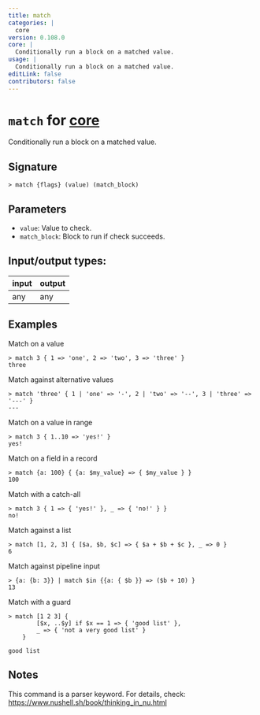 ```yaml
---
title: match
categories: |
  core
version: 0.108.0
core: |
  Conditionally run a block on a matched value.
usage: |
  Conditionally run a block on a matched value.
editLink: false
contributors: false
---
```

<!-- This file is automatically generated. Please edit the command in https://github.com/nushell/nushell instead. -->

# `match` for [core](/commands/categories/core.md)

<div class='command-title'>Conditionally run a block on a matched value.</div>

## Signature

```> match {flags} (value) (match_block)```

## Parameters

 -  `value`: Value to check.
 -  `match_block`: Block to run if check succeeds.


## Input/output types:

| input | output |
| ----- | ------ |
| any   | any    |
## Examples

Match on a value
```nu
> match 3 { 1 => 'one', 2 => 'two', 3 => 'three' }
three
```

Match against alternative values
```nu
> match 'three' { 1 | 'one' => '-', 2 | 'two' => '--', 3 | 'three' => '---' }
---
```

Match on a value in range
```nu
> match 3 { 1..10 => 'yes!' }
yes!
```

Match on a field in a record
```nu
> match {a: 100} { {a: $my_value} => { $my_value } }
100
```

Match with a catch-all
```nu
> match 3 { 1 => { 'yes!' }, _ => { 'no!' } }
no!
```

Match against a list
```nu
> match [1, 2, 3] { [$a, $b, $c] => { $a + $b + $c }, _ => 0 }
6
```

Match against pipeline input
```nu
> {a: {b: 3}} | match $in {{a: { $b }} => ($b + 10) }
13
```

Match with a guard
```nu
> match [1 2 3] {
        [$x, ..$y] if $x == 1 => { 'good list' },
        _ => { 'not a very good list' }
    }

good list
```

## Notes
This command is a parser keyword. For details, check:
  https://www.nushell.sh/book/thinking_in_nu.html